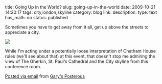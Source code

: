 title: Going Up in the World?
slug: going-up-in-the-world
date: 2009-10-21 14:20:17
tags: city,london,skyline
category: blog
link: 
description: 
type: text
has_math: no
status: published

Sometimes you have to get away from it all, get up above the streets to appreciate a city.

[![](http://posterous.com/getfile/files.posterous.com/vicchi/UfvMryWvmT5hHDowKRNmtzQI7TZ43biYhDwB4i5c6WCSq4CaEEaTFi4TiNNY/photo.jpg.scaled.500.jpg)](http://posterous.com/getfile/files.posterous.com/vicchi/n9vI4wKRMILnx20wMKIaFuKIvzBZTelnxOlXwlPUMBMVs36X08nJAwnNQPcX/photo.jpg "http://posterous.com/getfile/files.posterous.com/vicchi/n9vI4wKRMILnx20wMKIaFuKIvzBZTelnxOlXwlPUMBMVs36X08nJAwnNQPcX/photo.jpg") 

While I'm acting under a potentially loose interpretation of Chatham House rules (we'll see about that) at this event, that doesn't stop me admiring the view of The Gherkin, St. Paul's Cathedral and the City skyline from this conference room.

  [Posted via email](http://posterous.com "http://posterous.com") from [Gary's Posterous](http://vicchi.posterous.com/going-up-in-the-world "http://vicchi.posterous.com/going-up-in-the-world") 

 

